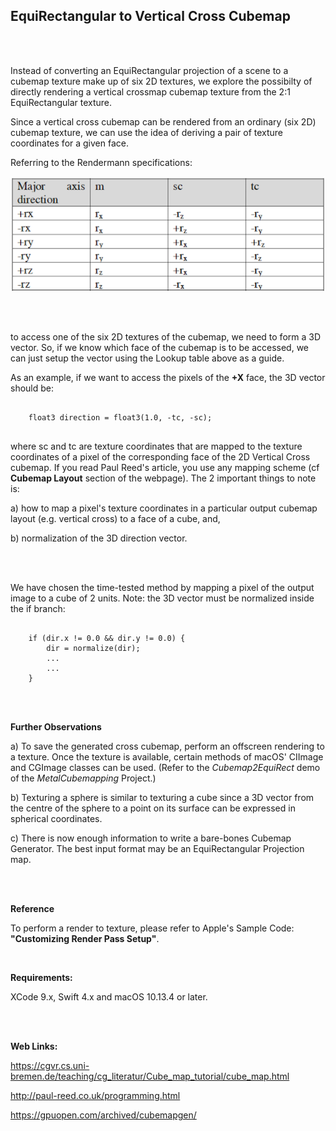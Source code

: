 ## EquiRectangular to Vertical Cross Cubemap

<br />
<br />

Instead of converting an EquiRectangular projection of a scene to a cubemap texture make up of six 2D textures, we explore the possibilty of directly rendering a vertical crossmap cubemap texture from the 2:1 EquiRectangular texture.

Since a vertical cross cubemap can be rendered from an ordinary (six 2D) cubemap texture, we can use the idea of deriving a pair of texture coordinates for a given face.

Referring to the Rendermann specifications:

![screenshot](LookupTable.png)

<br />
<br />

to access one of the six 2D textures of the cubemap, we need to form a 3D vector. So, if we know which face of the cubemap is to be accessed, we can just setup the vector using the Lookup table above as a guide.

As an example, if we want to access the pixels of the **+X** face, the 3D vector should be:

```metal

    float3 direction = float3(1.0, -tc, -sc);
    
```

where sc and tc are texture coordinates that are mapped to the texture coordinates of a pixel of the corresponding face of the 2D Vertical Cross cubemap. If you read Paul Reed's article, you use any mapping scheme (cf **Cubemap Layout** section of the webpage). The 2 important things to note is:

a) how to map a pixel's texture coordinates in a particular output cubemap layout (e.g. vertical cross) to a face of a cube, and,

b) normalization of the 3D direction vector.

<br />
<br />

We have chosen the time-tested method by mapping a pixel of the output image to a cube of 2 units. Note: the 3D vector must be normalized inside the if branch:

```metal

    if (dir.x != 0.0 && dir.y != 0.0) {
        dir = normalize(dir);
        ...
        ...
    }

```

<br />
<br />

**Further Observations**
<br />

a) To save the generated cross cubemap, perform an offscreen rendering to a texture. Once the texture is available, certain methods of macOS' CIImage and CGImage classes can be used. (Refer to the *Cubemap2EquiRect* demo of the *MetalCubemapping* Project.)

b) Texturing a sphere is similar to texturing a cube since a 3D vector from the centre of the sphere to a point on its surface can be expressed in spherical coordinates.

c) There is now enough information to write a bare-bones Cubemap Generator. The best input format may be an EquiRectangular Projection map.

<br />
<br />

**Reference**

To perform a render to texture, please refer to Apple's Sample Code: **"Customizing Render Pass Setup"**.

<br />

**Requirements:** 
<br />

XCode 9.x, Swift 4.x and macOS 10.13.4 or later.

<br />
<br />


**Web Links:**


https://cgvr.cs.uni-bremen.de/teaching/cg_literatur/Cube_map_tutorial/cube_map.html


http://paul-reed.co.uk/programming.html


https://gpuopen.com/archived/cubemapgen/
